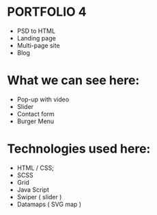 # PORTFOLIO 4
- PSD to HTML
- Landing page
- Multi-page site
- Blog

# What we can see here:
- Pop-up with video
- Slider
- Contact form
- Burger Menu

# Technologies used here:
- HTML / CSS;
- SCSS
- Grid
- Java Script
- Swiper ( slider )
- Datamaps ( SVG map )
